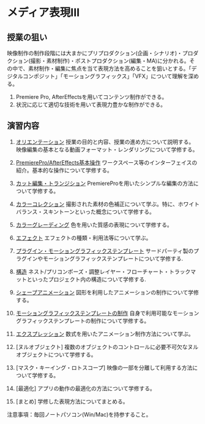 # メディア表現III

## 授業の狙い

映像制作の制作段階には大まかにプリプロダクション(企画・シナリオ)・プロダクション(撮影・素材制作)・ポストプロダクション(編集・MA)に分かれる。その中で、素材制作・編集に焦点を当て表現方法を高めることを狙いとする。「デジタルコンポジット」「モーショングラフィックス」「VFX」について理解を深める。

1. Premiere Pro, AfterEffectsを用いてコンテンツ制作ができる。
2. 状況に応じて適切な技術を用いて表現力豊かな制作ができる。

## 演習内容

1. [オリエンテーション](./mr3_01.md)
授業の目的と内容、授業の進め方について説明する。
映像編集の基本となる動画フォーマット・レンダリングについて学修する。

2. [PremierePro/AfterEffects基本操作](./mr3_02.md)
ワークスペース等のインターフェイスの紹介。基本的な操作について学修する。

3. [カット編集・トランジション](./mr3_03.md)
PremiereProを用いたシンプルな編集の方法について学修する。

4. [カラーコレクション](./mr3_04.md)
撮影された素材の色補正について学ぶ。特に、ホワイトバランス・スキントーンといった概念について学修する。

5. [カラーグレーディング](./mr3_05.md)
色を用いた質感の表現について学修する。

6. [エフェクト](./mr3_06.md)
エフェクトの種類・利用法等について学ぶ。

7. [プラグイン・モーショングラフィックステンプレート](./mr3_07.md)
サードパーティ製のプラグインやモーショングラフィックステンプレートについて学修する.

8. [構造](./mr3_08.md)
ネスト/プリコンポーズ・調整レイヤー・フローチャート・トラックマットといったプロジェクト内の構造について学修する.

9. [シェープアニメーション](./mr3_09.md)
図形を利用したアニメーションの制作について学修する。

10. [モーショングラフィックステンプレートの制作](./mr3_10.md)
自身で利用可能なモーショングラフィックステンプレートの制作について学修する。

11. [エクスプレッション](./mr3_11.md)
数式を用いたアニメーション制作方法について学ぶ。

12. [ヌルオブジェクト]
複数のオブジェクトのコントロールに必要不可欠なヌルオブジェクトについて学修する。

13. [マスク・キーイング・ロトスコープ]
映像の一部を分離して利用する方法について学修する。

14. [最適化]
アプリの動作の最適化の方法について学修する。

15. [まとめ]
学修した表現方法についてまとめる。

注意事項：毎回ノートパソコン(Win/Mac)を持参すること。
